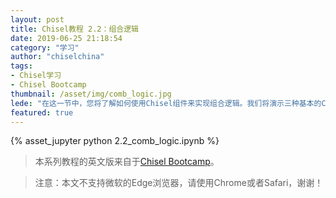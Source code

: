 ```yaml
---
layout: post
title: Chisel教程 2.2：组合逻辑
date: 2019-06-25 21:18:54
category: "学习"
author: "chiselchina"
tags:
- Chisel学习
- Chisel Bootcamp
thumbnail: /asset/img/comb_logic.jpg
lede: "在这一节中，您将了解如何使用Chisel组件来实现组合逻辑。我们将演示三种基本的Chisel类型：UInt-无符号整数；SInt-有符号整数和Bool- true或false。"
featured: true
---
```


<div>
<script src="/metronic/assets/plugins/jquery.min.js"></script>
{% asset_jupyter python 2.2_comb_logic.ipynb %}
</div>

> 本系列教程的英文版来自于[Chisel Bootcamp](https://github.com/freechipsproject/chisel-bootcamp)。

> 注意：本文不支持微软的Edge浏览器，请使用Chrome或者Safari，谢谢！
